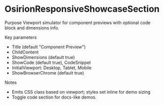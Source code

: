 # OsirionResponsiveShowcaseSection

Purpose
Viewport simulator for component previews with optional code block and dimensions info.

Key parameters
- Title (default "Component Preview")
- ChildContent
- ShowDimensions (default true)
- ShowCode (default true), CodeSnippet
- InitialViewport: Desktop, Tablet, Mobile
- ShowBrowserChrome (default true)

Notes
- Emits CSS class based on viewport; styles set inline for demo sizing
- Toggle code section for docs-like demos.
